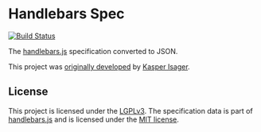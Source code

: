 # Handlebars Spec

[![Build Status](https://travis-ci.org/jbboehr/handlebars-spec.svg?branch=master)](https://travis-ci.org/jbboehr/handlebars-spec)

The [handlebars.js](https://github.com/wycats/handlebars.js) specification converted to JSON.

This project was [originally developed](https://github.com/kasperisager/handlebars-spec) by [Kasper Isager](https://github.com/kasperisager).


## License

This project is licensed under the [LGPLv3](http://www.gnu.org/licenses/lgpl-3.0.txt). The specification data is part
of [handlebars.js](https://github.com/wycats/handlebars.js) and is licensed under the [MIT license](http://opensource.org/licenses/MIT).
